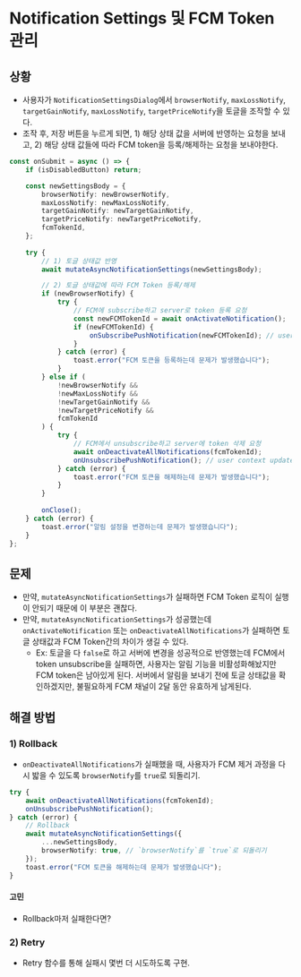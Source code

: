 # Notification Settings 및 FCM Token 관리

## 상황
- 사용자가 `NotificationSettingsDialog`에서 `browserNotify`, `maxLossNotify`, `targetGainNotify`, `maxLossNotify`, `targetPriceNotify`을 토글을 조작할 수 있다.
- 조작 후, 저장 버튼을 누르게 되면, 1) 해당 상태 값을 서버에 반영하는 요청을 보내고, 2) 해당 상태 값들에 따라 FCM token을 등록/해제하는 요청을 보내야한다.
```ts
const onSubmit = async () => {
	if (isDisabledButton) return;

	const newSettingsBody = {
		browserNotify: newBrowserNotify,
		maxLossNotify: newMaxLossNotify,
		targetGainNotify: newTargetGainNotify,
		targetPriceNotify: newTargetPriceNotify,
		fcmTokenId,
	};
	
	try {
		// 1) 토글 상태값 반영
		await mutateAsyncNotificationSettings(newSettingsBody);

		// 2) 토글 상태값에 따라 FCM Token 등록/해제
		if (newBrowserNotify) {
			try {
				// FCM에 subscribe하고 server로 token 등록 요청
				const newFCMTokenId = await onActivateNotification();
				if (newFCMTokenId) {
					onSubscribePushNotification(newFCMTokenId); // user context update
				}
			} catch (error) {
				toast.error("FCM 토큰을 등록하는데 문제가 발생했습니다");
			}
		} else if (
			!newBrowserNotify &&
			!newMaxLossNotify &&
			!newTargetGainNotify &&
			!newTargetPriceNotify &&
			fcmTokenId
		) {
			try {
				// FCM에서 unsubscribe하고 server에 token 삭제 요청
				await onDeactivateAllNotifications(fcmTokenId);
				onUnsubscribePushNotification(); // user context update
			} catch (error) {
				toast.error("FCM 토큰을 해제하는데 문제가 발생했습니다");
			}
		}
		
		onClose();
	} catch (error) {
		toast.error("알림 설정을 변경하는데 문제가 발생했습니다");
	}
};
```

## 문제
- 만약, `mutateAsyncNotificationSettings`가 실패하면 FCM Token 로직이 실행이 안되기 때문에 이 부분은 괜찮다.
- 만약, `mutateAsyncNotificationSettings`가 성공했는데 `onActivateNotification` 또는 `onDeactivateAllNotifications`가 실패하면 토글 상태값과 FCM Token간의 차이가 생길 수 있다.
	- Ex: 토글을 다 `false`로 하고 서버에 변경을 성공적으로 반영했는데 FCM에서 token unsubscribe을 실패하면, 사용자는 알림 기능을 비활성화해놨지만 FCM token은 남아있게 된다. 서버에서 알림을 보내기 전에 토글 상태값을 확인하겠지만, 불필요하게 FCM 채널이 2달 동안 유효하게 남게된다.

## 해결 방법
### 1) Rollback
- `onDeactivateAllNotifications`가 실패했을 때, 사용자가 FCM 제거 과정을 다시 밟을 수 있도록 `browserNotify`를 `true`로 되돌리기.
```ts
try {
	await onDeactivateAllNotifications(fcmTokenId);
	onUnsubscribePushNotification();
} catch (error) {
	// Rollback
	await mutateAsyncNotificationSettings({
		...newSettingsBody,
		browserNotify: true, // `browserNotify`를 `true`로 되돌리기
	});
	toast.error("FCM 토큰을 해제하는데 문제가 발생했습니다");
}
```
#### 고민
- Rollback마저 실패한다면?
### 2) Retry
- Retry 함수를 통해 실패시 몇번 더 시도하도록 구현.

